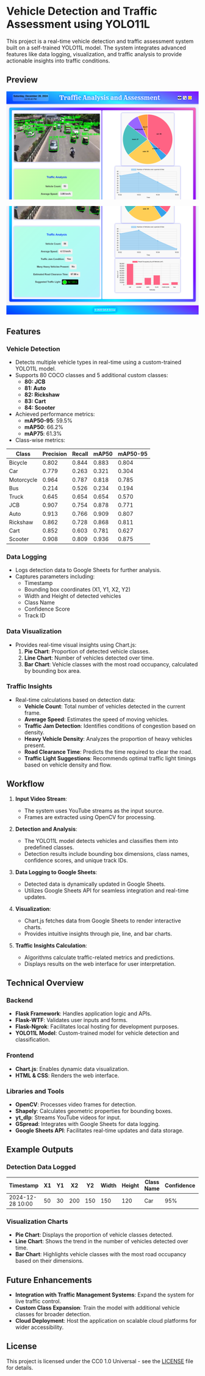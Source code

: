 # Vehicle Detection and Traffic Assessment using YOLO11L

This project is a real-time vehicle detection and traffic assessment system built on a self-trained YOLO11L model. The system integrates advanced features like data logging, visualization, and traffic analysis to provide actionable insights into traffic conditions.

## Preview
![Photo 1](static/photo1.png)

![Photo 2](static/photo2.png)

## Features

### Vehicle Detection
- Detects multiple vehicle types in real-time using a custom-trained YOLO11L model.
- Supports 80 COCO classes and 5 additional custom classes:
  - **80: JCB**
  - **81: Auto**
  - **82: Rickshaw**
  - **83: Cart**
  - **84: Scooter**
- Achieved performance metrics:
  - **mAP50-95**: 59.5%
  - **mAP50**: 66.2%
  - **mAP75**: 61.3%
- Class-wise metrics:

| Class      | Precision | Recall | mAP50 | mAP50-95 |
|------------|-----------|--------|-------|----------|
| Bicycle    | 0.802     | 0.844  | 0.883 | 0.804    |
| Car        | 0.779     | 0.263  | 0.321 | 0.304    |
| Motorcycle | 0.964     | 0.787  | 0.818 | 0.785    |
| Bus        | 0.214     | 0.526  | 0.234 | 0.194    |
| Truck      | 0.645     | 0.654  | 0.654 | 0.570    |
| JCB        | 0.907     | 0.754  | 0.878 | 0.771    |
| Auto       | 0.913     | 0.766  | 0.909 | 0.807    |
| Rickshaw   | 0.862     | 0.728  | 0.868 | 0.811    |
| Cart       | 0.852     | 0.603  | 0.781 | 0.627    |
| Scooter    | 0.908     | 0.809  | 0.936 | 0.875    |


### Data Logging
- Logs detection data to Google Sheets for further analysis.
- Captures parameters including:
  - Timestamp
  - Bounding box coordinates (X1, Y1, X2, Y2)
  - Width and Height of detected vehicles
  - Class Name
  - Confidence Score
  - Track ID

### Data Visualization
- Provides real-time visual insights using Chart.js:
  1. **Pie Chart**: Proportion of detected vehicle classes.
  2. **Line Chart**: Number of vehicles detected over time.
  3. **Bar Chart**: Vehicle classes with the most road occupancy, calculated by bounding box area.

### Traffic Insights
- Real-time calculations based on detection data:
  - **Vehicle Count**: Total number of vehicles detected in the current frame.
  - **Average Speed**: Estimates the speed of moving vehicles.
  - **Traffic Jam Detection**: Identifies conditions of congestion based on density.
  - **Heavy Vehicle Density**: Analyzes the proportion of heavy vehicles present.
  - **Road Clearance Time**: Predicts the time required to clear the road.
  - **Traffic Light Suggestions**: Recommends optimal traffic light timings based on vehicle density and flow.

## Workflow

1. **Input Video Stream**:
   - The system uses YouTube streams as the input source.
   - Frames are extracted using OpenCV for processing.

2. **Detection and Analysis**:
   - The YOLO11L model detects vehicles and classifies them into predefined classes.
   - Detection results include bounding box dimensions, class names, confidence scores, and unique track IDs.

3. **Data Logging to Google Sheets**:
   - Detected data is dynamically updated in Google Sheets.
   - Utilizes Google Sheets API for seamless integration and real-time updates.

4. **Visualization**:
   - Chart.js fetches data from Google Sheets to render interactive charts.
   - Provides intuitive insights through pie, line, and bar charts.

5. **Traffic Insights Calculation**:
   - Algorithms calculate traffic-related metrics and predictions.
   - Displays results on the web interface for user interpretation.

## Technical Overview

### Backend
- **Flask Framework**: Handles application logic and APIs.
- **Flask-WTF**: Validates user inputs and forms.
- **Flask-Ngrok**: Facilitates local hosting for development purposes.
- **YOLO11L Model**: Custom-trained model for vehicle detection and classification.

### Frontend
- **Chart.js**: Enables dynamic data visualization.
- **HTML & CSS**: Renders the web interface.

### Libraries and Tools
- **OpenCV**: Processes video frames for detection.
- **Shapely**: Calculates geometric properties for bounding boxes.
- **yt_dlp**: Streams YouTube videos for input.
- **GSpread**: Integrates with Google Sheets for data logging.
- **Google Sheets API**: Facilitates real-time updates and data storage.

## Example Outputs

### Detection Data Logged
| Timestamp          | X1  | Y1  | X2  | Y2  | Width | Height | Class Name | Confidence | Track ID |
|--------------------|-----|-----|-----|-----|-------|--------|------------|------------|----------|
| 2024-12-28 10:00  | 50  | 30  | 200 | 150 | 150   | 120    | Car        | 95%        | 1        |

### Visualization Charts
- **Pie Chart**: Displays the proportion of vehicle classes detected.
- **Line Chart**: Shows the trend in the number of vehicles detected over time.
- **Bar Chart**: Highlights vehicle classes with the most road occupancy based on their dimensions.

## Future Enhancements

- **Integration with Traffic Management Systems**: Expand the system for live traffic control.
- **Custom Class Expansion**: Train the model with additional vehicle classes for broader detection.
- **Cloud Deployment**: Host the application on scalable cloud platforms for wider accessibility.

## License

This project is licensed under the CC0 1.0 Universal - see the [LICENSE](LICENSE.md) file for details.
